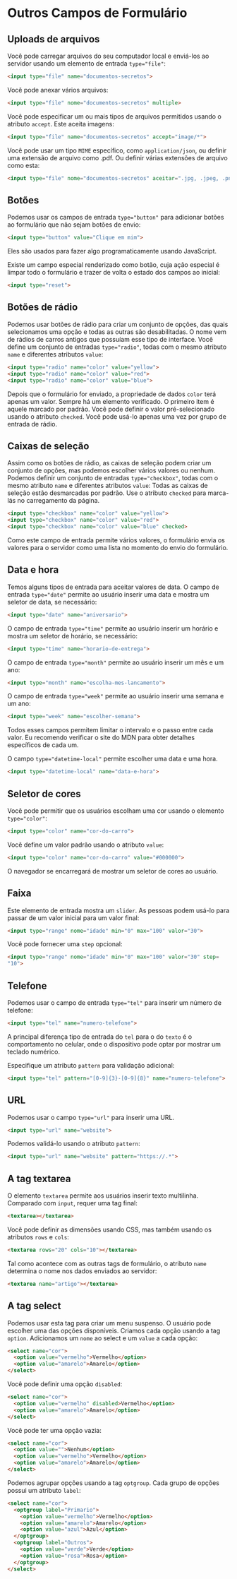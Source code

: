# Outros Campos de Formulário

## Uploads de arquivos

Você pode carregar arquivos do seu computador local e enviá-los ao servidor usando um elemento de entrada `type="file"`:

```html
<input type="file" name="documentos-secretos">
```

Você pode anexar vários arquivos:

```html
<input type="file" nome="documentos-secretos" multiple>
```

Você pode especificar um ou mais tipos de arquivos permitidos usando o atributo `accept`. Este aceita imagens:

```html
<input type="file" name="documentos-secretos" accept="image/*">
```

Você pode usar um tipo `MIME` específico, como `application/json`, ou definir uma extensão de arquivo como .pdf. Ou definir várias extensões de arquivo como esta:

```html
<input type="file" nome="documentos-secretos" aceitar=".jpg, .jpeg, .png">
```

## Botões

Podemos usar os campos de entrada `type="button"` para adicionar botões ao formulário que não sejam botões de envio:

```html
<input type="button" value="Clique em mim">
```

Eles são usados para fazer algo programaticamente usando JavaScript.

Existe um campo especial renderizado como botão, cuja ação especial é limpar todo o formulário e trazer de volta o estado dos campos ao inicial:

```html
<input type="reset">
```

## Botões de rádio

Podemos usar botões de rádio para criar um conjunto de opções, das quais selecionamos uma opção e todas as outras são desabilitadas.
O nome vem de rádios de carros antigos que possuíam esse tipo de interface.
Você define um conjunto de entradas `type="radio"`, todas com o mesmo atributo `name` e diferentes atributos `value`:

```html
<input type="radio" name="color" value="yellow">
<input type="radio" name="color" value="red">
<input type="radio" name="color" value="blue">
```

Depois que o formulário for enviado, a propriedade de dados `color` terá apenas um valor. Sempre há um elemento verificado. O primeiro item é aquele marcado por padrão. Você pode definir o valor pré-selecionado usando o atributo `checked`. Você pode usá-lo apenas uma vez por grupo de entrada de rádio.

## Caixas de seleção

Assim como os botões de rádio, as caixas de seleção podem criar um conjunto de opções, mas podemos escolher vários valores ou nenhum.
Podemos definir um conjunto de entradas `type="checkbox"`, todas com o mesmo atributo `name` e diferentes atributos `value`:
Todas as caixas de seleção estão desmarcadas por padrão. Use o atributo `checked` para marca-lás no carregamento da página.

```html
<input type="checkbox" name="color" value="yellow">
<input type="checkbox" name="color" value="red">
<input type="checkbox" name="color" value="blue" checked>
```

Como este campo de entrada permite vários valores, o formulário envia os valores para o servidor como uma lista no momento do envio do formulário.

## Data e hora

Temos alguns tipos de entrada para aceitar valores de data.
O campo de entrada `type="date"` permite ao usuário inserir uma data e mostra um seletor de data, se necessário:

```html
<input type="date" name="aniversario">
```

O campo de entrada `type="time"` permite ao usuário inserir um horário e mostra um seletor de horário, se necessário:

```html
<input type="time" name="horario-de-entrega">
```

O campo de entrada `type="month"` permite ao usuário inserir um mês e um ano:

```html
<input type="month" name="escolha-mes-lancamento">
```

O campo de entrada `type="week"` permite ao usuário inserir uma semana e um ano:

```html
<input type="week" name="escolher-semana">
```

Todos esses campos permitem limitar o intervalo e o passo entre cada valor. Eu recomendo verificar o site do MDN para obter detalhes específicos de cada um.

O campo `type="datetime-local"` permite escolher uma data e uma hora.

```html
<input type="datetime-local" name="data-e-hora">
```

## Seletor de cores

Você pode permitir que os usuários escolham uma cor usando o elemento `type="color"`:

```html
<input type="color" name="cor-do-carro">
```

Você define um valor padrão usando o atributo `value`:

```html
<input type="color" name="cor-do-carro" value="#000000">
```

O navegador se encarregará de mostrar um seletor de cores ao usuário.

## Faixa

Este elemento de entrada mostra um `slider`. As pessoas podem usá-lo para passar de um valor inicial para um valor final:

```html
<input type="range" nome="idade" min="0" max="100" valor="30">
```

Você pode fornecer uma `step` opcional:

```html
<input type="range" nome="idade" min="0" max="100" valor="30" step=
"10">
```

## Telefone

Podemos usar o campo de entrada `type="tel"` para inserir um número de telefone:

```html
<input type="tel" name="numero-telefone">
```

A principal diferença tipo de entrada do `tel` para o do `texto` é o comportamento no celular, onde o dispositivo pode optar por mostrar um teclado numérico.

Especifique um atributo `pattern` para validação adicional:

```html
<input type="tel" pattern="[0-9]{3}-[0-9]{8}" name="numero-telefone">
```

## URL

Podemos usar o campo `type="url"` para inserir uma URL.

```html
<input type="url" name="website">
```

Podemos validá-lo usando o atributo `pattern`:

```html
<input type="url" name="website" pattern="https://.*">
```

## A tag textarea

O elemento `textarea` permite aos usuários inserir texto multilinha. Comparado com `input`, requer uma tag final:

```html
<textarea></textarea>
```

Você pode definir as dimensões usando CSS, mas também usando os atributos `rows` e `cols`:

```html
<textarea rows="20" cols="10"></textarea>
```

Tal como acontece com as outras tags de formulário, o atributo `name` determina o nome nos dados enviados ao servidor:

```html
<textarea name="artigo"></textarea>
```

## A tag select

Podemos usar esta tag para criar um menu suspenso.
O usuário pode escolher uma das opções disponíveis.
Criamos cada opção usando a tag `option`. Adicionamos um `nome` ao select e um `value` a cada opção:

```html
<select name="cor">
  <option value="vermelho">Vermelho</option>
  <option value="amarelo">Amarelo</option>
</select>
```

Você pode definir uma opção `disabled`:

```html
<select name="cor">
  <option value="vermelho" disabled>Vermelho</option>
  <option value="amarelo">Amarelo</option>
</select>
```

Você pode ter uma opção vazia:

```html
<select name="cor">
  <option value="">Nenhum</option>
  <option value="vermelho">Vermelho</option>
  <option value="amarelo">Amarelo</option>
</select>
```

Podemos agrupar opções usando a tag `optgroup`. Cada grupo de opções possui um atributo `label`:

```html
<select name="cor">
  <optgroup label="Primario">
    <option value="vermelho">Vermelho</option>
    <option value="amarelo">Amarelo</option>
    <option value="azul">Azul</option>
  </optgroup>
  <optgroup label="Outros">
    <option value="verde">Verde</option>
    <option value="rosa">Rosa</option>
  </optgroup>
</select>
```
